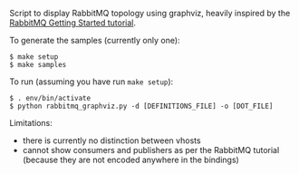 Script to display RabbitMQ topology using graphviz, heavily inspired by the [RabbitMQ Getting Started tutorial](http://www.rabbitmq.com/getstarted.html).

To generate the samples (currently only one):
```
$ make setup
$ make samples
```

To run (assuming you have run `make setup`):
```
$ . env/bin/activate
$ python rabbitmq_graphviz.py -d [DEFINITIONS_FILE] -o [DOT_FILE]
```

Limitations:
 - there is currently no distinction between vhosts
 - cannot show consumers and publishers as per the RabbitMQ tutorial (because they are not encoded anywhere in the bindings)